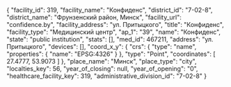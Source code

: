 {
    "facility_id": 319,
    "facility_name": "Конфиденс",
    "district_id": "7-02-8",
    "district_name": "Фрунзенский район, Минск",
    "facility_url": "confidence.by",
    "facility_address": "ул. Притыцкого",
    "title": "Конфиденс",
    "facility_type": "Медицинский центр",
    "ap_1": "39",
    "name": "Конфиденс",
    "state": "public institution",
    "stats": [],
    "med_id": 467211,
    "address": "ул. Притыцкого",
    "devices": [],
    "coord_x_y": {
        "crs": {
            "type": "name",
            "properties": {
                "name": "EPSG:4326"
            }
        },
        "type": "Point",
        "coordinates": [
            27.4777,
            53.9073
        ]
    },
    "place_name": "Минск",
    "place_type": "city",
    "localties_key": 56,
    "year_of_closing": null,
    "year_of_opening": "0",
    "healthcare_facility_key": 319,
    "administrative_division_id": "7-02-8"
}